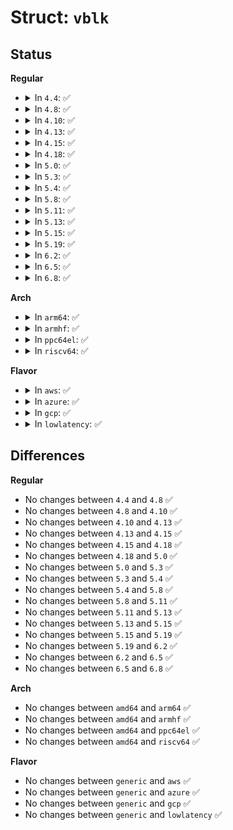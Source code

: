 # Struct: <code>vblk</code>

## Status
<b>Regular</b>
<ul>
<li>
<details>
<summary>In <code>4.4</code>: ✅</summary>

```c
struct vblk {
    u8 name[64];
    u64 obj_id;
    u32 sequence;
    u8 flags;
    u8 type;
    union (anon) vblk;
    struct list_head list;
};
```
</details>
</li>
<li>
<details>
<summary>In <code>4.8</code>: ✅</summary>

```c
struct vblk {
    u8 name[64];
    u64 obj_id;
    u32 sequence;
    u8 flags;
    u8 type;
    union (anon) vblk;
    struct list_head list;
};
```
</details>
</li>
<li>
<details>
<summary>In <code>4.10</code>: ✅</summary>

```c
struct vblk {
    u8 name[64];
    u64 obj_id;
    u32 sequence;
    u8 flags;
    u8 type;
    union (anon) vblk;
    struct list_head list;
};
```
</details>
</li>
<li>
<details>
<summary>In <code>4.13</code>: ✅</summary>

```c
struct vblk {
    u8 name[64];
    u64 obj_id;
    u32 sequence;
    u8 flags;
    u8 type;
    union (anon) vblk;
    struct list_head list;
};
```
</details>
</li>
<li>
<details>
<summary>In <code>4.15</code>: ✅</summary>

```c
struct vblk {
    u8 name[64];
    u64 obj_id;
    u32 sequence;
    u8 flags;
    u8 type;
    union (anon) vblk;
    struct list_head list;
};
```
</details>
</li>
<li>
<details>
<summary>In <code>4.18</code>: ✅</summary>

```c
struct vblk {
    u8 name[64];
    u64 obj_id;
    u32 sequence;
    u8 flags;
    u8 type;
    union (anon) vblk;
    struct list_head list;
};
```
</details>
</li>
<li>
<details>
<summary>In <code>5.0</code>: ✅</summary>

```c
struct vblk {
    u8 name[64];
    u64 obj_id;
    u32 sequence;
    u8 flags;
    u8 type;
    union (anon) vblk;
    struct list_head list;
};
```
</details>
</li>
<li>
<details>
<summary>In <code>5.3</code>: ✅</summary>

```c
struct vblk {
    u8 name[64];
    u64 obj_id;
    u32 sequence;
    u8 flags;
    u8 type;
    union (anon) vblk;
    struct list_head list;
};
```
</details>
</li>
<li>
<details>
<summary>In <code>5.4</code>: ✅</summary>

```c
struct vblk {
    u8 name[64];
    u64 obj_id;
    u32 sequence;
    u8 flags;
    u8 type;
    union (anon) vblk;
    struct list_head list;
};
```
</details>
</li>
<li>
<details>
<summary>In <code>5.8</code>: ✅</summary>

```c
struct vblk {
    u8 name[64];
    u64 obj_id;
    u32 sequence;
    u8 flags;
    u8 type;
    union (anon) vblk;
    struct list_head list;
};
```
</details>
</li>
<li>
<details>
<summary>In <code>5.11</code>: ✅</summary>

```c
struct vblk {
    u8 name[64];
    u64 obj_id;
    u32 sequence;
    u8 flags;
    u8 type;
    union (anon) vblk;
    struct list_head list;
};
```
</details>
</li>
<li>
<details>
<summary>In <code>5.13</code>: ✅</summary>

```c
struct vblk {
    u8 name[64];
    u64 obj_id;
    u32 sequence;
    u8 flags;
    u8 type;
    union (anon) vblk;
    struct list_head list;
};
```
</details>
</li>
<li>
<details>
<summary>In <code>5.15</code>: ✅</summary>

```c
struct vblk {
    u8 name[64];
    u64 obj_id;
    u32 sequence;
    u8 flags;
    u8 type;
    union (anon) vblk;
    struct list_head list;
};
```
</details>
</li>
<li>
<details>
<summary>In <code>5.19</code>: ✅</summary>

```c
struct vblk {
    u8 name[64];
    u64 obj_id;
    u32 sequence;
    u8 flags;
    u8 type;
    union (anon) vblk;
    struct list_head list;
};
```
</details>
</li>
<li>
<details>
<summary>In <code>6.2</code>: ✅</summary>

```c
struct vblk {
    u8 name[64];
    u64 obj_id;
    u32 sequence;
    u8 flags;
    u8 type;
    union (anon) vblk;
    struct list_head list;
};
```
</details>
</li>
<li>
<details>
<summary>In <code>6.5</code>: ✅</summary>

```c
struct vblk {
    u8 name[64];
    u64 obj_id;
    u32 sequence;
    u8 flags;
    u8 type;
    union (anon) vblk;
    struct list_head list;
};
```
</details>
</li>
<li>
<details>
<summary>In <code>6.8</code>: ✅</summary>

```c
struct vblk {
    u8 name[64];
    u64 obj_id;
    u32 sequence;
    u8 flags;
    u8 type;
    union (anon) vblk;
    struct list_head list;
};
```
</details>
</li>
</ul>
<b>Arch</b>
<ul>
<li>
<details>
<summary>In <code>arm64</code>: ✅</summary>

```c
struct vblk {
    u8 name[64];
    u64 obj_id;
    u32 sequence;
    u8 flags;
    u8 type;
    union (anon) vblk;
    struct list_head list;
};
```
</details>
</li>
<li>
<details>
<summary>In <code>armhf</code>: ✅</summary>

```c
struct vblk {
    u8 name[64];
    u64 obj_id;
    u32 sequence;
    u8 flags;
    u8 type;
    union (anon) vblk;
    struct list_head list;
};
```
</details>
</li>
<li>
<details>
<summary>In <code>ppc64el</code>: ✅</summary>

```c
struct vblk {
    u8 name[64];
    u64 obj_id;
    u32 sequence;
    u8 flags;
    u8 type;
    union (anon) vblk;
    struct list_head list;
};
```
</details>
</li>
<li>
<details>
<summary>In <code>riscv64</code>: ✅</summary>

```c
struct vblk {
    u8 name[64];
    u64 obj_id;
    u32 sequence;
    u8 flags;
    u8 type;
    union (anon) vblk;
    struct list_head list;
};
```
</details>
</li>
</ul>
<b>Flavor</b>
<ul>
<li>
<details>
<summary>In <code>aws</code>: ✅</summary>

```c
struct vblk {
    u8 name[64];
    u64 obj_id;
    u32 sequence;
    u8 flags;
    u8 type;
    union (anon) vblk;
    struct list_head list;
};
```
</details>
</li>
<li>
<details>
<summary>In <code>azure</code>: ✅</summary>

```c
struct vblk {
    u8 name[64];
    u64 obj_id;
    u32 sequence;
    u8 flags;
    u8 type;
    union (anon) vblk;
    struct list_head list;
};
```
</details>
</li>
<li>
<details>
<summary>In <code>gcp</code>: ✅</summary>

```c
struct vblk {
    u8 name[64];
    u64 obj_id;
    u32 sequence;
    u8 flags;
    u8 type;
    union (anon) vblk;
    struct list_head list;
};
```
</details>
</li>
<li>
<details>
<summary>In <code>lowlatency</code>: ✅</summary>

```c
struct vblk {
    u8 name[64];
    u64 obj_id;
    u32 sequence;
    u8 flags;
    u8 type;
    union (anon) vblk;
    struct list_head list;
};
```
</details>
</li>
</ul>

## Differences
<b>Regular</b>
<ul>
<li>
No changes between <code>4.4</code> and <code>4.8</code> ✅
</li>
<li>
No changes between <code>4.8</code> and <code>4.10</code> ✅
</li>
<li>
No changes between <code>4.10</code> and <code>4.13</code> ✅
</li>
<li>
No changes between <code>4.13</code> and <code>4.15</code> ✅
</li>
<li>
No changes between <code>4.15</code> and <code>4.18</code> ✅
</li>
<li>
No changes between <code>4.18</code> and <code>5.0</code> ✅
</li>
<li>
No changes between <code>5.0</code> and <code>5.3</code> ✅
</li>
<li>
No changes between <code>5.3</code> and <code>5.4</code> ✅
</li>
<li>
No changes between <code>5.4</code> and <code>5.8</code> ✅
</li>
<li>
No changes between <code>5.8</code> and <code>5.11</code> ✅
</li>
<li>
No changes between <code>5.11</code> and <code>5.13</code> ✅
</li>
<li>
No changes between <code>5.13</code> and <code>5.15</code> ✅
</li>
<li>
No changes between <code>5.15</code> and <code>5.19</code> ✅
</li>
<li>
No changes between <code>5.19</code> and <code>6.2</code> ✅
</li>
<li>
No changes between <code>6.2</code> and <code>6.5</code> ✅
</li>
<li>
No changes between <code>6.5</code> and <code>6.8</code> ✅
</li>
</ul>
<b>Arch</b>
<ul>
<li>
No changes between <code>amd64</code> and <code>arm64</code> ✅
</li>
<li>
No changes between <code>amd64</code> and <code>armhf</code> ✅
</li>
<li>
No changes between <code>amd64</code> and <code>ppc64el</code> ✅
</li>
<li>
No changes between <code>amd64</code> and <code>riscv64</code> ✅
</li>
</ul>
<b>Flavor</b>
<ul>
<li>
No changes between <code>generic</code> and <code>aws</code> ✅
</li>
<li>
No changes between <code>generic</code> and <code>azure</code> ✅
</li>
<li>
No changes between <code>generic</code> and <code>gcp</code> ✅
</li>
<li>
No changes between <code>generic</code> and <code>lowlatency</code> ✅
</li>
</ul>
